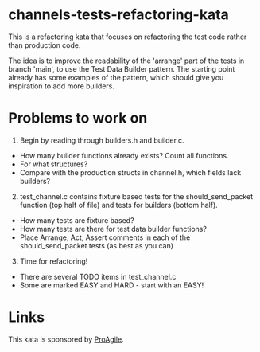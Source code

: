 # channels-tests-refactoring-kata

This is a refactoring kata that focuses on refactoring the test code rather than production code.

The idea is to improve the readability of the 'arrange' part of the tests in branch 'main', to use
the Test Data Builder pattern. The starting point already has some examples of the pattern, which
should give you inspiration to add more builders.

# Problems to work on

1. Begin by reading through builders.h and builder.c.
  * How many builder functions already exists? Count all functions.
  * For what structures?
  * Compare with the production structs in channel.h, which fields lack builders?
2. test_channel.c contains fixture based tests for the should_send_packet function (top half of file) and tests for builders (bottom half).
  * How many tests are fixture based?
  * How many tests are there for test data builder functions?
  * Place Arrange, Act, Assert comments in each of the should_send_packet tests (as best as you can)
3. Time for refactoring!
  * There are several TODO items in test_channel.c
  * Some are marked EASY and HARD - start with an EASY!

# Links

This kata is sponsored by [ProAgile](https://proagile.se).
